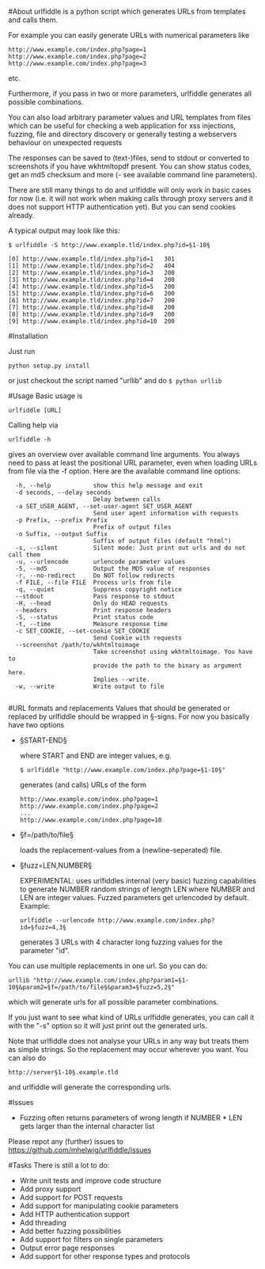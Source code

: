 #About
urlfiddle is a python script which generates URLs from templates and calls them.

For example you can easily generate URLs with numerical parameters like
```
http://www.example.com/index.php?page=1
http://www.example.com/index.php?page=2
http://www.example.com/index.php?page=3
```
etc.

Furthermore, if you pass in two or more parameters, urlfiddle generates all possible combinations.

You can also load arbitrary parameter values and URL templates from files which can be useful for checking a web application for xss injections, fuzzing, file and directory discovery or generally testing a webservers behaviour on unexpected requests 

The responses can be saved to (text-)files, send to stdout or converted to screenshots if you have wkhtmltopdf present. You can show status codes, get an md5 checksum and more (- see available command line parameters).

There are still many things to do and urlfiddle will only work in basic cases for now (i.e. it will not work when making calls through proxy servers and it does not support HTTP authentication yet). But you can send cookies already.

A typical output may look like this:

```
$ urlfiddle -S http://www.example.tld/index.php?id=§1-10§

[0]	http://www.example.tld/index.php?id=1	301
[1]	http://www.example.tld/index.php?id=2	404
[2]	http://www.example.tld/index.php?id=3	200
[3]	http://www.example.tld/index.php?id=4	200
[4]	http://www.example.tld/index.php?id=5	200
[5]	http://www.example.tld/index.php?id=6	200
[6]	http://www.example.tld/index.php?id=7	200
[7]	http://www.example.tld/index.php?id=8	200
[8]	http://www.example.tld/index.php?id=9	200
[9]	http://www.example.tld/index.php?id=10	200

```

#Installation

Just run

```
python setup.py install
```
or just checkout the script named "urllib" and do ```$ python urllib```

#Usage
Basic usage is

```
urlfiddle [URL]
```
Calling help via

```
urlfiddle -h
```
gives an overview over available command line arguments. You always need to pass at least the positional URL parameter, even when loading URLs from file via the -f option.
Here are the available command line options:
```
  -h, --help            show this help message and exit
  -d seconds, --delay seconds
                        Delay between calls
  -a SET_USER_AGENT, --set-user-agent SET_USER_AGENT
                        Send user agent information with requests
  -p Prefix, --prefix Prefix
                        Prefix of output files
  -o Suffix, --output Suffix
                        Suffix of output files (default "html")
  -s, --silent          Silent mode: Just print out urls and do not call them
  -u, --urlencode       urlencode parameter values
  -5, --md5             Output the MD5 value of responses
  -r, --no-redirect     Do NOT follow redirects
  -f FILE, --file FILE  Process urls from file
  -q, --quiet           Suppress copyright notice
  --stdout              Pass response to stdout
  -H, --head            Only do HEAD requests
  --headers             Print response headers
  -S, --status          Print status code
  -t, --time            Measure response time
  -c SET_COOKIE, --set-cookie SET_COOKIE
                        Send Cookie with requests
  --screenshot /path/to/wkhtmltoimage
                        Take screenshot using wkhtmltoimage. You have to
                        provide the path to the binary as argument here.
                        Implies --write.
  -w, --write           Write output to file


```

#URL formats and replacements
Values that should be generated or replaced by urlfiddle should be wrapped in §-signs.
For now you basically have two options
* §START-END§

    where START and END are integer values, e.g.
    ``` 
    $ urlfiddle "http://www.example.com/index.php?page=§1-10§"
    ```
    generates (and calls) URLs of the form
    ```
    http://www.example.com/index.php?page=1
    http://www.example.com/index.php?page=2
    ...
    http://www.example.com/index.php?page=10
    ```

* §f=/path/to/file§

    loads the replacement-values from a (newline-seperated) file.
    
* §fuzz=LEN,NUMBER§    
    
    EXPERIMENTAL: uses urlfiddles internal (very basic) fuzzing capabilities to generate NUMBER random strings of length LEN where NUMBER and LEN are integer values. Fuzzed parameters get urlencoded by default.
    Example:
    ```
    urlfiddle --urlencode http://www.example.com/index.php?id=§fuzz=4,3§
    ```
    generates 3 URLs with 4 character long fuzzing values for the parameter "id".

You can use multiple replacements in one url. So you can do:
```
urllib "http://www.example.com/index.php?param1=§1-10§&param2=§f=/path/to/file§&param3=§fuzz=5,2§"
```
which will generate urls for all possible parameter combinations.

If you just want to see what kind of URLs urlfiddle generates, you can call it with the "-s" option so it will just print out the generated urls.

Note that urlfiddle does not analyse your URLs in any way but treats them as simple strings. So the replacement may occur wherever you want. You can also do

```
http://server§1-10§.example.tld
```
and urlfiddle will generate the corresponding urls.

#Issues

* Fuzzing often returns parameters of wrong length if NUMBER * LEN gets larger than the internal character list

Please repot any (further) issues to https://github.com/mhelwig/urlfiddle/issues

#Tasks
There is still a lot to do:
* Write unit tests and improve code structure
* Add proxy support
* Add support for POST requests
* Add support for manipulating cookie parameters
* Add HTTP authentication support
* Add threading
* Add better fuzzing possibilities
* Add support for filters on single parameters
* Output error page responses
* Add support for other response types and protocols
